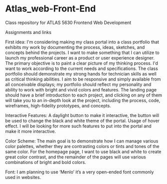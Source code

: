 # Atlas_web-Front-End
Class repository for ATLAS 5630 Frontend Web Development

Assignments and links

First idea:
I'm considering making my class portal into a class portfolio that exhibits my work by documenting the process, ideas, sketches, and concepts behind the projects. I want to make something that I can utilize to launch my professional career as a product or user experience designer. The primary objective is to paint a clear picture of my thinking process. I'd want to work according to the current needs and specifications. The class portfolio should demonstrate my strong hands for technician skills as well as critical thinking abilities. 
I aim to be responsive and simply available from all conceivable displays; my portfolio should reflect my personality and ability to work with bright and vivid colors and features. 
The landing page should have a brief introduction to each project, and clicking on any of them will take you to an in-depth look at the project, including the process, code, wireframes, high-fidelity prototypes, and concepts.

Interactive Features:
A daylight button to make it interactive, the button will be used to change the black and white theme of the portal. Usage of hover effect. I will be looking for more such features to put into the portal and make it more interactive.

Color Scheme:
The main goal is to demonstrate how I can manage various color palettes, whether they are contrasting colors or tints and tones of the same color. 
For the homepage page, I want to use black and white to create great color contrast, and the remainder of the pages will use various combinations of bright and bold colors.

Font: 
I am planning to use ‘Menlo’ it’s a very open-ended font commonly used in websites.
